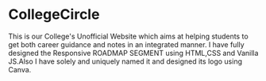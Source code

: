 # CollegeCircle
 This is our College's Unofficial Website which aims at helping students to get both career guidance and notes in an integrated manner. I have fully designed the Responsive ROADMAP SEGMENT using HTML,CSS and Vanilla JS.Also I have solely and uniquely named it and designed its logo using Canva.
